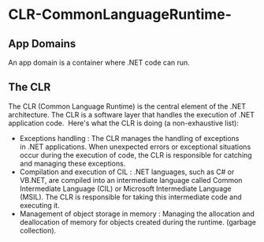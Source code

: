 # CLR-CommonLanguageRuntime-
## App Domains
An app domain is a container where .NET code can run.

## The CLR
The CLR (Common Language Runtime) is the central element of the .NET architecture. The CLR is a software layer that handles the execution of .NET application code. 
Here's what the CLR is doing (a non-exhaustive list): 
- Exceptions handling : The CLR manages the handling of exceptions in .NET applications. When unexpected errors or exceptional situations occur during the execution of code, the CLR is responsible for catching and managing these exceptions.
- Compilation and execution of CIL : .NET languages, such as C# or VB.NET, are compiled into an intermediate language called Common Intermediate Language (CIL) or Microsoft Intermediate Language (MSIL). The CLR is responsible for taking this intermediate code and executing it.
- Management of object storage in memory : Managing the allocation and deallocation of memory for objects created during the runtime. (garbage collection).

